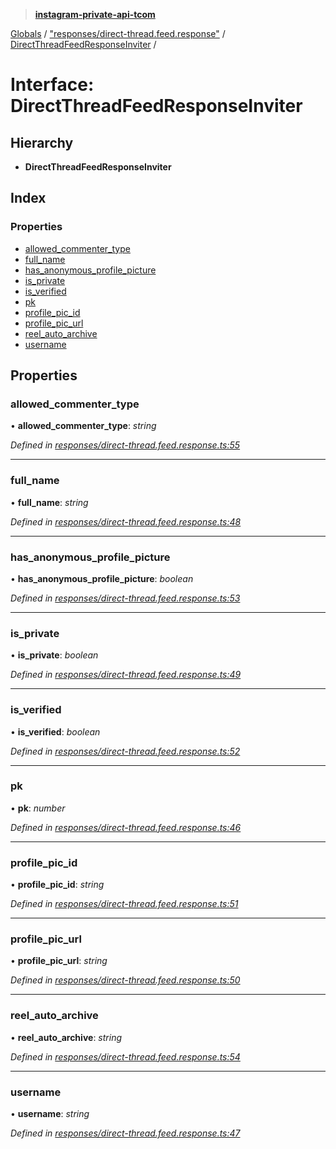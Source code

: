 > **[instagram-private-api-tcom](../README.md)**

[Globals](../README.md) / ["responses/direct-thread.feed.response"](../modules/_responses_direct_thread_feed_response_.md) / [DirectThreadFeedResponseInviter](_responses_direct_thread_feed_response_.directthreadfeedresponseinviter.md) /

# Interface: DirectThreadFeedResponseInviter

## Hierarchy

* **DirectThreadFeedResponseInviter**

## Index

### Properties

* [allowed_commenter_type](_responses_direct_thread_feed_response_.directthreadfeedresponseinviter.md#allowed_commenter_type)
* [full_name](_responses_direct_thread_feed_response_.directthreadfeedresponseinviter.md#full_name)
* [has_anonymous_profile_picture](_responses_direct_thread_feed_response_.directthreadfeedresponseinviter.md#has_anonymous_profile_picture)
* [is_private](_responses_direct_thread_feed_response_.directthreadfeedresponseinviter.md#is_private)
* [is_verified](_responses_direct_thread_feed_response_.directthreadfeedresponseinviter.md#is_verified)
* [pk](_responses_direct_thread_feed_response_.directthreadfeedresponseinviter.md#pk)
* [profile_pic_id](_responses_direct_thread_feed_response_.directthreadfeedresponseinviter.md#profile_pic_id)
* [profile_pic_url](_responses_direct_thread_feed_response_.directthreadfeedresponseinviter.md#profile_pic_url)
* [reel_auto_archive](_responses_direct_thread_feed_response_.directthreadfeedresponseinviter.md#reel_auto_archive)
* [username](_responses_direct_thread_feed_response_.directthreadfeedresponseinviter.md#username)

## Properties

###  allowed_commenter_type

• **allowed_commenter_type**: *string*

*Defined in [responses/direct-thread.feed.response.ts:55](https://github.com/cuonglnhust/instagram-private-api-tcom/blob/3e16058/src/responses/direct-thread.feed.response.ts#L55)*

___

###  full_name

• **full_name**: *string*

*Defined in [responses/direct-thread.feed.response.ts:48](https://github.com/cuonglnhust/instagram-private-api-tcom/blob/3e16058/src/responses/direct-thread.feed.response.ts#L48)*

___

###  has_anonymous_profile_picture

• **has_anonymous_profile_picture**: *boolean*

*Defined in [responses/direct-thread.feed.response.ts:53](https://github.com/cuonglnhust/instagram-private-api-tcom/blob/3e16058/src/responses/direct-thread.feed.response.ts#L53)*

___

###  is_private

• **is_private**: *boolean*

*Defined in [responses/direct-thread.feed.response.ts:49](https://github.com/cuonglnhust/instagram-private-api-tcom/blob/3e16058/src/responses/direct-thread.feed.response.ts#L49)*

___

###  is_verified

• **is_verified**: *boolean*

*Defined in [responses/direct-thread.feed.response.ts:52](https://github.com/cuonglnhust/instagram-private-api-tcom/blob/3e16058/src/responses/direct-thread.feed.response.ts#L52)*

___

###  pk

• **pk**: *number*

*Defined in [responses/direct-thread.feed.response.ts:46](https://github.com/cuonglnhust/instagram-private-api-tcom/blob/3e16058/src/responses/direct-thread.feed.response.ts#L46)*

___

###  profile_pic_id

• **profile_pic_id**: *string*

*Defined in [responses/direct-thread.feed.response.ts:51](https://github.com/cuonglnhust/instagram-private-api-tcom/blob/3e16058/src/responses/direct-thread.feed.response.ts#L51)*

___

###  profile_pic_url

• **profile_pic_url**: *string*

*Defined in [responses/direct-thread.feed.response.ts:50](https://github.com/cuonglnhust/instagram-private-api-tcom/blob/3e16058/src/responses/direct-thread.feed.response.ts#L50)*

___

###  reel_auto_archive

• **reel_auto_archive**: *string*

*Defined in [responses/direct-thread.feed.response.ts:54](https://github.com/cuonglnhust/instagram-private-api-tcom/blob/3e16058/src/responses/direct-thread.feed.response.ts#L54)*

___

###  username

• **username**: *string*

*Defined in [responses/direct-thread.feed.response.ts:47](https://github.com/cuonglnhust/instagram-private-api-tcom/blob/3e16058/src/responses/direct-thread.feed.response.ts#L47)*